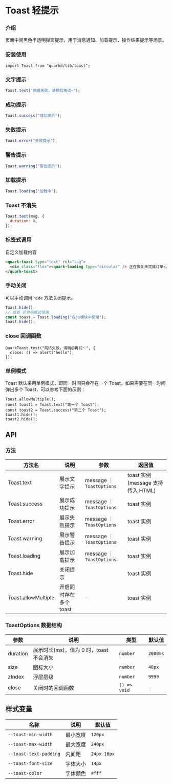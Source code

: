 # Toast 轻提示

### 介绍

页面中间黑色半透明弹窗提示，用于消息通知、加载提示、操作结果提示等场景。

### 安装使用

```tsx
import Toast from "quarkd/lib/toast";
```

### 文字提示

```javascript
Toast.text("网络失败，请稍后再试~");
```

### 成功提示

```javascript
Toast.success("成功提示");
```

### 失败提示

```javascript
Toast.error("失败提示");
```

### 警告提示

```javascript
Toast.warning("警告提示");
```

### 加载提示

```javascript
Toast.loading("加载中");
```

### Toast 不消失

```javascript
Toast.text(msg, {
  duration: 0,
});
```

### 标签式调用

自定义加载内容

```html
<quark-toast type="text" ref="tag">
  <div class="flex"><quark-loading type="circular" /> 正在恢复未完成订单</div>
</quark-toast>
```

### 手动关闭

可以手动调用 `hide` 方法关闭提示。

```js
Toast.hide();
// 或者 非单例模式使用
const toast = Toast.loading("在js模块中使用");
toast.hide();
```

### close 回调函数

```tsx
QuarkToast.test("网络失败，请稍后再试～", {
  close: () => alert("hello"),
});
```

### 单例模式

Toast 默认采用单例模式，即同一时间只会存在一个 Toast，如果需要在同一时间弹出多个 Toast，可以参考下面的示例：

```tsx
Toast.allowMultiple();
const toast1 = Toast.text("第一个 Toast");
const toast2 = Toast.success("第二个 Toast");
toast1.hide();
toast2.hide();
```

## API

### 方法

| 方法名              | 说明                   | 参数                      | 返回值                            |
| ------------------- | ---------------------- | ------------------------- | --------------------------------- |
| Toast.text          | 展示文字提示           | message ｜ `ToastOptions` | toast 实例(message 支持传入 HTML) |
| Toast.success       | 展示成功提示           | message ｜ `ToastOptions` | toast 实例                        |
| Toast.error         | 展示失败提示           | message ｜ `ToastOptions` | toast 实例                        |
| Toast.warning       | 展示警告提示           | message ｜ `ToastOptions` | toast 实例                        |
| Toast.loading       | 展示加载提示           | message ｜ `ToastOptions` | toast 实例                        |
| Toast.hide          | 关闭提示               |                           | toast 实例                        |
| Toast.allowMultiple | 开启同时存在多个 toast | -                         | toast 实例                        |

### ToastOptions 数据结构

| 参数     | 说明                                    | 类型       | 默认值   |
| -------- | --------------------------------------- | ---------- | -------- |
| duration | 展示时长(ms)，值为 0 时，toast 不会消失 | `number`   | `2000ms` |
| size     | 图标大小                                | `number`  | `40px`   |
| zIndex   | 浮层层级                                | `number`   | `9999`   |
| close    | 关闭时的回调函数                        | `() => void` | -        |

## 样式变量

| 名称                   | 说明     | 默认值      |
| ---------------------- | -------- | ----------- |
| `--toast-min-width`    | 最小宽度 | `120px`     |
| `--toast-max-width`    | 最大宽度 | `240px`     |
| `--toast-text-padding` | 内间距   | `24px 16px` |
| `--toast-font-size`    | 字体大小 | `14px`      |
| `--toast-color`        | 字体颜色 | `#fff`      |
